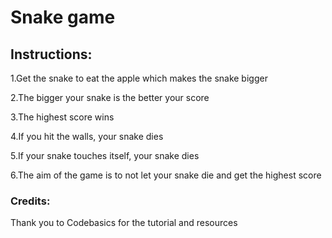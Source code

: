 <h1>Snake game</h1>

<h2>Instructions: </h2>

1.Get the snake to eat the apple which makes the snake bigger

2.The bigger your snake is the better your score

3.The highest score wins

4.If you hit the walls, your snake dies

5.If your snake touches itself, your snake dies

6.The aim of the game is to not let your snake die and get the highest score

<h3>Credits: </h3>

Thank you to Codebasics for the tutorial and resources
